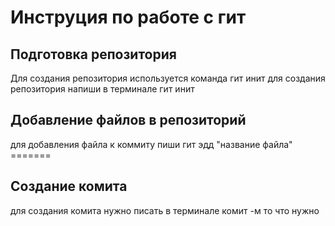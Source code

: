 # Инструция по работе с гит

## Подготовка репозитория
Для создания репозитория используется команда гит инит
для создания репозитория напиши в терминале гит инит
## Добавление файлов в репозиторий

для добавления файла к коммиту 
пиши гит эдд  "название файла" =======
## Создание комита
для создания комита нужно
писать в терминале комит -м то что нужно 
